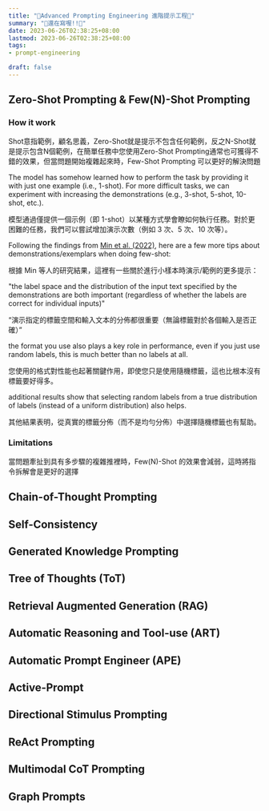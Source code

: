 ```yaml
---
title: "🚧Advanced Prompting Engineering 進階提示工程🚧"
summary: "🚧還在寫喔!!🚧"
date: 2023-06-26T02:38:25+08:00
lastmod: 2023-06-26T02:38:25+08:00
tags: 
- prompt-engineering 

draft: false
---
```

## Zero-Shot Prompting & Few(N)-Shot Prompting

### How it work

Shot意指範例，顧名思義，Zero-Shot就是提示不包含任何範例，反之N-Shot就是提示包含N個範例，在簡單任務中您使用Zero-Shot Prompting通常也可獲得不錯的效果，但當問題開始複雜起來時，Few-Shot Prompting 可以更好的解決問題

The model has somehow learned how to perform the task by providing it with just one example (i.e., 1-shot). For more difficult tasks, we can experiment with increasing the demonstrations (e.g., 3-shot, 5-shot, 10-shot, etc.).

模型通過僅提供一個示例（即 1-shot）以某種方式學會瞭如何執行任務。對於更困難的任務，我們可以嘗試增加演示次數（例如 3 次、5 次、10 次等）。

Following the findings from [Min et al. (2022)](https://arxiv.org/abs/2202.12837), here are a few more tips about demonstrations/exemplars when doing few-shot:

根據 Min 等人的研究結果，這裡有一些關於進行小樣本時演示/範例的更多提示：

"the label space and the distribution of the input text specified by the demonstrations are both important (regardless of whether the labels are correct for individual inputs)"

“演示指定的標籤空間和輸入文本的分佈都很重要（無論標籤對於各個輸入是否正確）”

the format you use also plays a key role in performance, even if you just use random labels, this is much better than no labels at all.

您使用的格式對性能也起著關鍵作用，即使您只是使用隨機標籤，這也比根本沒有標籤要好得多。

additional results show that selecting random labels from a true distribution of labels (instead of a uniform distribution) also helps.

其他結果表明，從真實的標籤分佈（而不是均勻分佈）中選擇隨機標籤也有幫助。

### Limitations

當問題牽扯到具有多步驟的複雜推裡時，Few(N)-Shot 的效果會減弱，這時將指令拆解會是更好的選擇

## Chain-of-Thought Prompting

## Self-Consistency

## Generated Knowledge Prompting

## Tree of Thoughts (ToT)

## Retrieval Augmented Generation (RAG)

## Automatic Reasoning and Tool-use (ART)

## Automatic Prompt Engineer (APE)

## Active-Prompt

## Directional Stimulus Prompting

## ReAct Prompting

## Multimodal CoT Prompting

## Graph Prompts 


